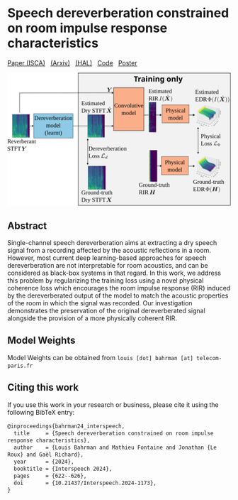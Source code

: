 # Speech dereverberation constrained on room impulse response characteristics

[Paper (ISCA)](https://www.doi.org/10.21437/Interspeech.2024-1173) &nbsp;
<a href="https://www.arxiv.org/abs/2407.08657">(Arxiv)</a> &nbsp;
<a href="https://hal.science/hal-04640068/">(HAL)</a> &nbsp;
<a href="https://www.github.com/Louis-Bahrman/SD-cRIRc">Code</a> &nbsp;
[Poster](docs/poster.pdf)

![Block Diagram](docs/block_diagram.svg "Block Diagram")

## Abstract

Single-channel speech dereverberation aims at extracting a dry speech signal from a recording affected by the acoustic reflections in a room. However, most current deep learning-based approaches for speech dereverberation are not interpretable for room acoustics, and can be considered as black-box systems in that regard. In this work, we address this problem by regularizing the training loss using a novel physical coherence loss which encourages the room impulse response (RIR) induced by the dereverberated output of the model to match the acoustic properties of the room in which the signal was recorded. Our investigation demonstrates the preservation of the original dereverberated signal alongside the provision of a more physically coherent RIR.

## Model Weights

Model Weights can be obtained from  `louis [ɗօt] bahrman [аt] telecom-paris.fr`

## Citing this work

If you use this work in your research or business, please cite it using the following BibTeX entry:

```
@inproceedings{bahrman24_interspeech,
  title     = {Speech dereverberation constrained on room impulse response characteristics},
  author    = {Louis Bahrman and Mathieu Fontaine and Jonathan {Le Roux} and Gaël Richard},
  year      = {2024},
  booktitle = {Interspeech 2024},
  pages     = {622--626},
  doi       = {10.21437/Interspeech.2024-1173},
}
```